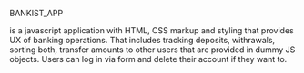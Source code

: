 BANKIST_APP

is a javascript application with HTML, CSS markup and styling that provides UX of banking operations. That includes tracking deposits, withrawals, sorting both, transfer amounts to other users that are provided in dummy JS objects. Users can log in via form and delete their account if they want to.